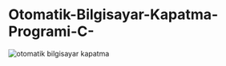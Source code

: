 # Otomatik-Bilgisayar-Kapatma-Programi-C-

![otomatik bilgisayar kapatma](https://user-images.githubusercontent.com/33864154/48912297-48404500-ee86-11e8-8ff7-72dfa8862e84.PNG)
